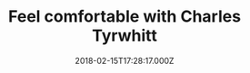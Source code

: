 ---
campaign-uuid: "c-f25bf89c-6e1f-4047-926f-5e19530103b3"
type: "Preview"
category: "Fashion"
date: "2018-02-15T17:28:17.000Z"
end-date: "2018-07-31T23:59:00.000Z"
disable-form: false
is_promoted: false
has_entry_page: false
title: "Feel comfortable with Charles Tyrwhitt"
competition-description: "<p>For Charles Tyrwhitt, looking good in clothes just isn't\
  \ enough, you have to feel good too. That's why they've added just a smattering\
  \ of stretch to the super 120s wool in all of their suits so it’s extremely easy\
  \ to move in and springs back from creases like nobody’s business. Every inch the\
  \ suit for the modern commute, it has a sharp cut with a shorter length jacket and\
  \ trim lapels.</p>\r\n<p>Have a look at their performance suits because they are\
  \ on sale now just for £149! Get them now!</p>"
banner-img: "https://assets.expresslyapp.com/asset-7849140b-df74-41ff-ac41-7fc823cb7294.jpg"
logo-left-href: "https://www.ctshirts.com/uk/home"
logo-left-image: "https://assets.expresslyapp.com/asset-dd75b6c3-9930-46a4-b343-a0875b34638e.jpg"
logo-left-title: "Charles Tyrwhitt"
has-winner: false
---